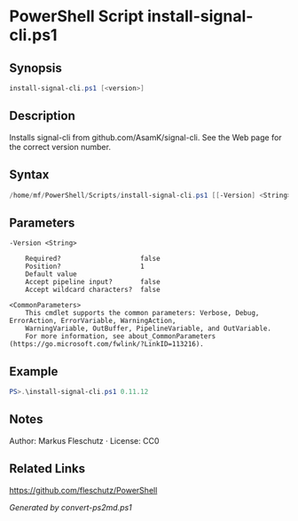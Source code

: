 # PowerShell Script install-signal-cli.ps1

## Synopsis
```powershell
install-signal-cli.ps1 [<version>]
```

## Description
Installs signal-cli from github.com/AsamK/signal-cli. See the Web page for the correct version number.

## Syntax
```powershell
/home/mf/PowerShell/Scripts/install-signal-cli.ps1 [[-Version] <String>] [<CommonParameters>]
```

## Parameters

```
-Version <String>
    
    Required?                    false
    Position?                    1
    Default value                
    Accept pipeline input?       false
    Accept wildcard characters?  false
```

```
<CommonParameters>
    This cmdlet supports the common parameters: Verbose, Debug, ErrorAction, ErrorVariable, WarningAction, 
    WarningVariable, OutBuffer, PipelineVariable, and OutVariable.
    For more information, see about_CommonParameters (https://go.microsoft.com/fwlink/?LinkID=113216).
```

## Example
```powershell
PS>.\install-signal-cli.ps1 0.11.12
```


## Notes
Author: Markus Fleschutz · License: CC0

## Related Links
https://github.com/fleschutz/PowerShell

*Generated by convert-ps2md.ps1*
